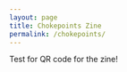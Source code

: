 ```yaml
---
layout: page
title: Chokepoints Zine
permalink: /chokepoints/
---
```


Test for QR code for the zine!
